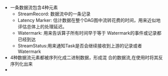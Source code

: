 - 一条数据流包含4种元素
	- StreamRecord: 数据流中的一条记录
	- Latency Marker: 估计数据在整个DAG图中流转花费的时间，用来近似地
	  评估总体上的处理延迟。
	- Watermark: 用来告诉算子所有时间早于等于
	  Watermark的事件或记录都已经到达
	- StreamStatus:用来通知Task是否会继续接收到上游的记录或者Watermark
- 4种数据流元素都被序列化成二进制数据，形成混
  合的数据流,在使用时将其反序列化出来
-